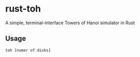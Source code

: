 # rust-toh
A simple, terminal-interface Towers of Hanoi simulator in Rust

## Usage

```
toh [numer of disks]
```
